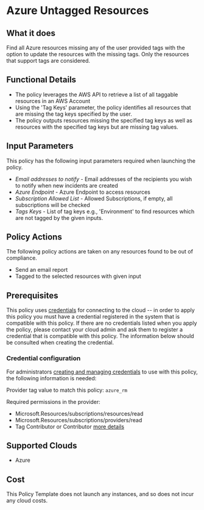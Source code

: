 # Azure Untagged Resources

## What it does

Find all Azure resources missing any of the user provided tags with the option to update the resources with the missing tags.
Only the resources that support tags are considered.

## Functional Details

- The policy leverages the AWS API to retrieve a list of all taggable resources in an AWS Account
- Using the 'Tag Keys' parameter, the policy identifies all resources that are missing the tag keys specified by the user.
- The policy outputs resources missing the specified tag keys as well as resources with the specified tag keys but are missing tag values.

## Input Parameters

This policy has the following input parameters required when launching the policy.

- *Email addresses to notify* - Email addresses of the recipients you wish to notify when new incidents are created
- *Azure Endpoint* - Azure Endpoint to access resources
- *Subscription Allowed List* - Allowed Subscriptions, if empty, all subscriptions will be checked
- *Tags Keys* - List of tag keys e.g., 'Environment' to find resources which are not tagged by the given inputs.

## Policy Actions

The following policy actions are taken on any resources found to be out of compliance.

- Send an email report
- Tagged to the selected resources with given input

## Prerequisites

This policy uses [credentials](https://docs.flexera.com/flexera/EN/Automation/ManagingCredentialsExternal.htm) for connecting to the cloud -- in order to apply this policy you must have a credential registered in the system that is compatible with this policy. If there are no credentials listed when you apply the policy, please contact your cloud admin and ask them to register a credential that is compatible with this policy. The information below should be consulted when creating the credential.

### Credential configuration

For administrators [creating and managing credentials](https://docs.flexera.com/flexera/EN/Automation/ManagingCredentialsExternal.htm) to use with this policy, the following information is needed:

Provider tag value to match this policy: `azure_rm`

Required permissions in the provider:

- Microsoft.Resources/subscriptions/resources/read
- Microsoft.Resources/subscriptions/providers/read
- Tag Contributor or Contributor [more details](https://docs.microsoft.com/en-us/azure/azure-resource-manager/management/tag-resources?tabs=json)

## Supported Clouds

- Azure

## Cost

This Policy Template does not launch any instances, and so does not incur any cloud costs.
